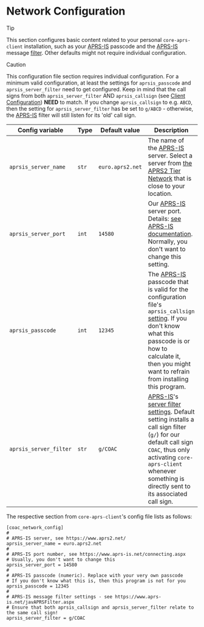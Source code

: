 # Network Configuration

> [!TIP]
> This section configures basic content related to your personal `core-aprs-client` installation, such as your [APRS-IS](https://aprs-is.net/) passcode and the [APRS-IS](https://aprs-is.net/) message [filter](https://aprs-is.net/javAPRSFilter.aspx). Other defaults might not require individual configuration.

> [!CAUTION]
> This configuration file section requires individual configuration.
> For a minimum valid configuration, at least the settings for `aprsis_passcode` and `aprsis_server_filter` need to get configured. 
> Keep in mind that the call signs from both `aprsis_server_filter` AND `aprsis_callsign` (see [Client Configuration](config_client.md)) __NEED__ to match. If you change `aprsis_callsign` to e.g. `ABCD`, then the setting for `aprsis_server_filter` has be set to `g/ABCD` - otherwise, the [APRS-IS](https://aprs-is.net/) filter will still listen for its 'old' call sign.

| Config variable        | Type  | Default value    | Description                                                                                                                                                                                                                                                                                           |
|------------------------|-------|------------------|-------------------------------------------------------------------------------------------------------------------------------------------------------------------------------------------------------------------------------------------------------------------------------------------------------|
| `aprsis_server_name`   | `str` | `euro.aprs2.net` | The name of the [APRS-IS](https://aprs-is.net/) server. Select a server from [the APRS2 Tier Network](https://www.aprs2.net/) that is close to your location.                                                                                                                                         |
| `aprsis_server_port`   | `int` | `14580`          | Our [APRS-IS](https://aprs-is.net/) server port. Details: [see APRS-IS documentation](https://www.aprs-is.net/connecting.aspx). Normally, you don't want to change this setting.                                                                                                                      |
| `aprsis_passcode`      | `int` | `12345`          | The [APRS-IS](https://aprs-is.net/) passcode that is valid for the configuration file's `aprsis_callsign` [setting](config_client.md). If you don't know what this passcode is or how to calculate it, then you might want to refrain from installing this program.                                   |
| `aprsis_server_filter` | `str` | `g/COAC`         | [APRS-IS](https://aprs-is.net/)'s [server filter settings](https://www.aprs-is.net/javAPRSFilter.aspx). Default setting installs a call sign filter (`g/`) for our default call sign `COAC`, thus only activating `core-aprs-client` whenever something is directly sent to its associated call sign. |

The respective section from `core-aprs-client`'s config file lists as follows:

```
[coac_network_config]
#
# APRS-IS server, see https://www.aprs2.net/
aprsis_server_name = euro.aprs2.net
#
# APRS-IS port number, see https://www.aprs-is.net/connecting.aspx
# Usually, you don't want to change this
aprsis_server_port = 14580
#
# APRS-IS passcode (numeric). Replace with your very own passcode
# If you don't know what this is, then this program is not for you
aprsis_passcode = 12345
#
# APRS-IS message filter settings - see https://www.aprs-is.net/javAPRSFilter.aspx
# Ensure that both aprsis_callsign and aprsis_server_filter relate to the same call sign!
aprsis_server_filter = g/COAC
```


